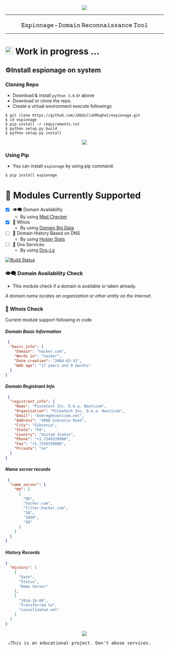 <p align="center">
<img src="https://lh3.googleusercontent.com/NfYrnpBuMyqZGwGqBZ9HR7j0NmuZWaEIOdWq-ZBxoylsWHhVaTXKD_8VJPhZk_-QFyUoJZFRxAYeYM5iphN2A0UeyqD_Hd8w-rpRhzlYQWv01o9GK9Q9mWnTPulNkedLjlZMdkz9" />
</p>

---
<center>
<h3>𝙴𝚜𝚙𝚒𝚘𝚗𝚊𝚐𝚎 - 𝙳𝚘𝚖𝚊𝚒𝚗 𝚁𝚎𝚌𝚘𝚗𝚗𝚊𝚒𝚜𝚜𝚊𝚗𝚌𝚎 𝚃𝚘𝚘𝚕</h3>
</center>

---


# <p> <img width="25" height="25" src="https://cdn-icons-png.flaticon.com/512/1716/1716764.png">  Work in progress ... </p>

## ⚙️Install espionage on system

### Cloning Repo

- Download & install `python 3.6` or above
- Download or clone the repo.
- Create a virtual environment execute followings

```shell
$ git clone https://github.com/iAbdullahMughal/espionage.git
$ cd espionage
$ pip install -r requirements.txt
$ python setup.py build
$ python setup.py install
```

<p align="center">
<img src="https://lh3.googleusercontent.com/q7y3lieNJ4wTPXHr2nzmsgW_Qj4beP4d1ECDxMreOBFLTcGcl5g6q1E6PEw8RhFTmIiuVYKdFTohfd5YNdb9I3HIU6WQ091Qe_bco3LzDZ2ruA6JEhdJdt0Uyrtu4ycu6frhAYck" />
</p>

### Using Pip

- You can install `espionage` by using pip command.

```shell
$ pip install espionage
```

# 🔗 Modules Currently Supported

- [x] 👁️‍🗨️ Domain Availability
    - By using [Mad Checker](https://madchecker.com/)
- [x] 📖 Whois
    - By using [Domain Big Data](https://domainbigdata.com/)
- [ ] 📜 Domain History Based on DNS
    - By using [Hoster Stats](http://www.hosterstats.com)
- [ ] 🎁 Dns Services ️
    - By using [Dns-Lg](http://www.dns-lg.com)

[![Build Status](https://app.travis-ci.com/iAbdullahMughal/espionage.svg?branch=main)](https://app.travis-ci.com/iAbdullahMughal/espionage)
### 👁️‍🗨️ Domain Availability Check

- This module check if a domain is available or taken already.

*A domain name locates an organization or other entity on the Internet.*

### 📖 Whois Check

Current module support following in code

#### *Domain Basic Information*

```json
 {
  "basic_info": {
    "Domain": "hacker.com",
    "Words in": "hacker",
    "Date creation": "2004-03-31",
    "Web age": "17 years and 8 months"
  }
}
```

#### *Domain Registrant Info*

```json
 {
  "registrant_info": {
    "Name": "Pinnatech Inc. D.b.a. Nauticom",
    "Organization": "Pinnatech Inc. D.b.a. Nauticom",
    "Email": "domreg@nauticom.net",
    "Address": "4008 Gibsonia Road",
    "City": "Gibsonia",
    "State": "PA",
    "Country": "United States",
    "Phone": "+1.7249339800",
    "Fax": "+1.7249339888",
    "Private": "no"
  }
}
```

#### *Name server records*

```json
 {
  "name_server": {
    "MX": [
      [
        "MX",
        "hacker.com",
        "filter.hacker.com",
        "10",
        "3600",
        "IN"
      ]
    ]
  }
}
```

#### *History Records*

```json
{
  "History": [
    [
      "Date",
      "Status",
      "Name Server"
    ],
    [
      "2014-10-09",
      "Transferred to",
      "consolidated.net"
    ]
  ]
}


```

<p align="center">
<img src="https://lh5.googleusercontent.com/k4aYijBl_3uZByKt019ALda93wNcnLSPuKUt1I8I8A4wahMrAHtekyUzu8gvi3qSoB_4Y6e78El9JGOLy4aLdC23vm-dDuqRjhBfliEKMorA2kokG0ED5drQnC25HdHXkN825t1a" />
</p>


<pre> ⚠️This is an educational project. Don't abuse services.</pre>



 
